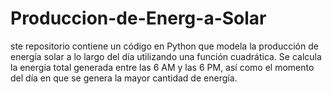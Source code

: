 # Produccion-de-Energ-a-Solar
ste repositorio contiene un código en Python que modela la producción de energía solar a lo largo del día utilizando una función cuadrática. Se calcula la energía total generada entre las 6 AM y las 6 PM, así como el momento del día en que se genera la mayor cantidad de energía. 
